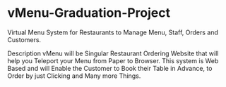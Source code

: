 # vMenu-Graduation-Project
Virtual Menu System for Restaurants to Manage Menu, Staff, Orders and Customers.

Description	vMenu will be Singular Restaurant Ordering Website that will help you Teleport your Menu from Paper to Browser. 
This system is Web Based and will Enable the Customer to Book their Table in Advance, 
to Order by just Clicking and Many more Things.
